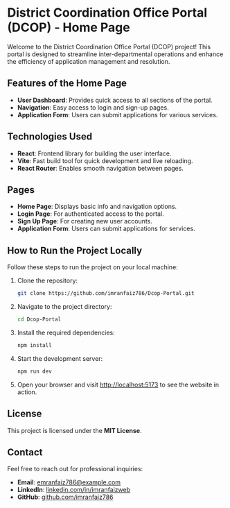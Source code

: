 # District Coordination Office Portal (DCOP) - Home Page

Welcome to the District Coordination Office Portal (DCOP) project! This portal is designed to streamline inter-departmental operations and enhance the efficiency of application management and resolution.

## Features of the Home Page

- **User Dashboard**: Provides quick access to all sections of the portal.
- **Navigation**: Easy access to login and sign-up pages.
- **Application Form**: Users can submit applications for various services.

## Technologies Used

- **React**: Frontend library for building the user interface.
- **Vite**: Fast build tool for quick development and live reloading.
- **React Router**: Enables smooth navigation between pages.

## Pages

- **Home Page**: Displays basic info and navigation options.
- **Login Page**: For authenticated access to the portal.
- **Sign Up Page**: For creating new user accounts.
- **Application Form**: Users can submit applications for services.

## How to Run the Project Locally

Follow these steps to run the project on your local machine:

1. Clone the repository:
   ```bash
   git clone https://github.com/imranfaiz786/Dcop-Portal.git
   ```

2. Navigate to the project directory:
   ```bash
   cd Dcop-Portal
   ```

3. Install the required dependencies:
   ```bash
   npm install
   ```

4. Start the development server:
   ```bash
   npm run dev
   ```

5. Open your browser and visit [http://localhost:5173](http://localhost:5173) to see the website in action.

## License

This project is licensed under the **MIT License**.

## Contact

Feel free to reach out for professional inquiries:

- **Email**: emranfaiz786@example.com
- **LinkedIn**: [linkedin.com/in/imranfaizweb](https://www.linkedin.com/in/imranfaizweb/)
- **GitHub**: [github.com/imranfaiz786](https://github.com/imranfaiz786)